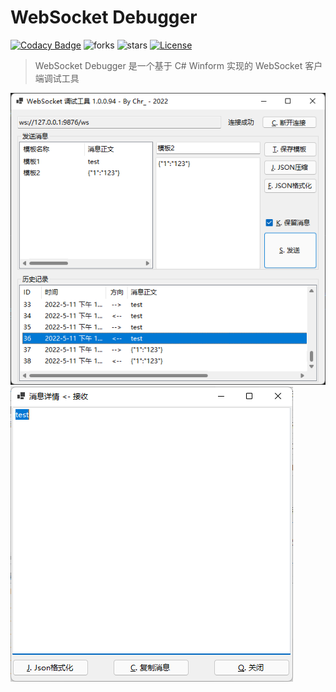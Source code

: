 # WebSocket Debugger

[![Codacy Badge](https://app.codacy.com/project/badge/Grade/4abc13e6de1a444094ba8e8efdde39a2)](https://www.codacy.com/gh/chr233/WebSocketDebugger/dashboard?utm_source=github.com&amp;utm_medium=referral&amp;utm_content=chr233/WebSocketDebugger&amp;utm_campaign=Badge_Grade)
![forks](https://img.shields.io/github/forks/chr233/WebSocketDebugger)
![stars](https://img.shields.io/github/stars/chr233/WebSocketDebugger)
[![License](https://img.shields.io/github/license/chr233/WebSocketDebugger)](https://github.com/chr233/WebSocketDebugger/blob/master/license)

> WebSocket Debugger 是一个基于 C# Winform 实现的 WebSocket 客户端调试工具

![img1](doc/img1.png)
![img2](doc/img2.png)